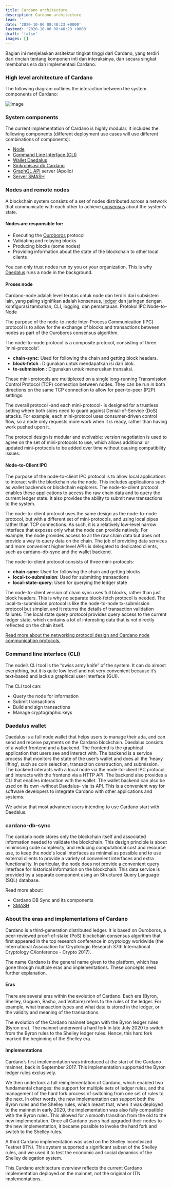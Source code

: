 ```yaml
---
title: Cardano architecture
description: Cardano architecture
lead: ''
date: '2020-10-06 08:48:23 +0000'
lastmod: '2020-10-06 08:48:23 +0000'
draft: 'false'
images: []
---
```


Bagian ini menjelaskan arsitektur tingkat tinggi dari Cardano, yang terdiri dari rincian tentang komponen inti dan interaksinya, dan secara singkat membahas era dan implementasi Cardano.

### High level architecture of Cardano

The following diagram outlines the interaction between the system components of Cardano:

![Image](https://ucarecdn.com/3756645a-a4a2-4d2f-846a-e454bf7cba60/)

### System components

The current implementation of Cardano is highly modular. It includes the following components (different deployment use cases will use different combinations of components):

- [Node](https://github.com/input-output-hk/cardano-node)
- [Command Line Interface (CLI)](https://github.com/input-output-hk/cardano-node/blob/master/doc/reference/cardano-node-cli-reference.md)
- [Wallet Daedalus](https://github.com/input-output-hk/cardano-wallet)
- [Sinkronisasi db Cardano](https://github.com/input-output-hk/cardano-db-sync)
- [GraphQL API](https://github.com/input-output-hk/cardano-graphql) server (Apollo)
- [Server SMASH](https://github.com/input-output-hk/smash)

### Nodes and remote nodes

A blockchain system consists of a set of nodes distributed across a network that communicate with each other to achieve [consensus](https://docs.cardano.org/core-concepts/consensus-explained) about the system’s state.

#### Nodes are responsible for:

- Executing the [Ouroboros](https://github.com/input-output-hk/ouroboros-network/#ouroboros-network) protocol
- Validating and relaying blocks
- Producing blocks (some nodes)
- Providing information about the state of the blockchain to other local clients

You can only trust nodes run by you or your organization. This is why [Daedalus](https://docs.cardano.org/cardano-components/daedalus-wallet) runs a node in the background.

#### Proses node

Cardano-node adalah level teratas untuk node dan terdiri dari subsistem lain, yang paling signifikan adalah konsensus, [ledger](https://github.com/input-output-hk/cardano-ledger-specs#cardano-ledger) dan jaringan dengan konfigurasi tambahan, CLI, logging, dan pemantauan. Protokol IPC Node-to-Node

The purpose of the node-to-node Inter-Process Communication (IPC) protocol is to allow for the exchange of blocks and transactions between nodes as part of the Ouroboros consensus algorithm.

The node-to-node protocol is a composite protocol, consisting of three ‘mini-protocols’:

- **chain-sync**: Used for following the chain and getting block headers.
- **block-fetch** : Digunakan untuk mendapatkan isi dari blok.
- **tx-submission** : Digunakan untuk meneruskan transaksi.

These mini-protocols are multiplexed on a single long-running Transmission Control Protocol (TCP) connection between nodes. They can be run in both directions on the same TCP connection to allow for peer-to-peer (P2P) settings.

The overall protocol -and each mini-protocol- is designed for a trustless setting where both sides need to guard against Denial-of-Service (DoS) attacks. For example, each mini-protocol uses consumer-driven control flow, so a node only requests more work when it is ready, rather than having work pushed upon it.

The protocol design is modular and evolvable: version negotiation is used to agree on the set of mini-protocols to use, which allows additional or updated mini-protocols to be added over time without causing compatibility issues.

#### Node-to-Client IPC

The purpose of the node-to-client IPC protocol is to allow local applications to interact with the blockchain via the node. This includes applications such as wallet backends or blockchain explorers. The node-to-client protocol enables these applications to access the raw chain data and to query the current ledger state. It also provides the ability to submit new transactions to the system.

The node-to-client protocol uses the same design as the node-to-node protocol, but with a different set of mini-protocols, and using local pipes rather than TCP connections. As such, it is a relatively low-level narrow interface that exposes only what the node can provide natively. For example, the node provides access to all the raw chain data but does not provide a way to query data on the chain. The job of providing data services and more convenient higher level APIs is delegated to dedicated clients, such as cardano-db-sync and the wallet backend.

The node-to-client protocol consists of three mini-protocols:

- **chain-sync**: Used for following the chain and getting blocks
- **local-tx-submission**: Used for submitting transactions
- **local-state-query**: Used for querying the ledger state

The node-to-client version of chain sync uses full blocks, rather than just block headers. This is why no separate block-fetch protocol is needed. The local-tx-submission protocol is like the node-to-node tx-submission protocol but simpler, and it returns the details of transaction validation failures. The local state query protocol provides query access to the current ledger state, which contains a lot of interesting data that is not directly reflected on the chain itself.

[Read more about the networking protocol design and Cardano node communication protocols.](https://docs.cardano.org/explore-cardano/cardano-network/networking-protocol)

### Command line interface (CLI)

The node’s CLI tool is the “swiss army knife” of the system. It can do almost everything, but it is quite low level and not very convenient because it’s text-based and lacks a graphical user interface (GUI).

The CLI tool can:

- Query the node for information
- Submit transactions
- Build and sign transactions
- Manage cryptographic keys

### Daedalus wallet

Daedalus is a full node wallet that helps users to manage their ada, and can send and receive payments on the Cardano blockchain. Daedalus consists of a wallet frontend and a backend. The frontend is the graphical application that users see and interact with. The backend is a service process that monitors the state of the user’s wallet and does all the 'heavy lifting', such as coin selection, transaction construction, and submission. The backend interacts with a local node via the node-to-client IPC protocol, and interacts with the frontend via a HTTP API. The backend also provides a CLI that enables interaction with the wallet. The wallet backend can also be used on its own -without Daedalus- via its API. This is a convenient way for software developers to integrate Cardano with other applications and systems.

We advise that most advanced users intending to use Cardano start with Daedalus.

### cardano-db-sync

The cardano node stores only the blockchain itself and associated information needed to validate the blockchain. This design principle is about minimising code complexity, and reducing computational cost and resource use, to keep the node's local interfaces as minimal as possible and to use external clients to provide a variety of convenient interfaces and extra functionality. In particular, the node does not provide a convenient query interface for historical information on the blockchain. This data service is provided by a separate component using an Structured Query Language (SQL) database.

Read more about:

- Cardano DB Sync and its components
- [SMASH](https://docs.cardano.org/cardano-components/smash)

### About the eras and implementations of Cardano

Cardano is a third-generation distributed ledger. It is based on Ouroboros, a peer-reviewed proof-of-stake (PoS) blockchain consensus algorithm that first appeared in the top research conference in cryptology worldwide (the International Association for Cryptologic Research 37th International Cryptology CXonference - Crypto 2017).

The name Cardano is the general name given to the platform, which has gone through multiple eras and implementations. These concepts need further explanation.

#### Eras

There are several eras within the evolution of Cardano. Each era (Byron, Shelley, Goguen, Basho, and Voltaire) refers to the rules of the ledger. For example, what transaction types and what data is stored in the ledger, or the validity and meaning of the transactions.

The evolution of the Cardano mainnet began with the Byron ledger rules (Byron era). The mainnet underwent a hard fork in late July 2020 to switch from the Byron rules to the Shelley ledger rules. Hence, this hard fork marked the beginning of the Shelley era.

#### Implementations

Cardano’s first implementation was introduced at the start of the Cardano mainnet, back in September 2017. This implementation supported the Byron ledger rules exclusively.

We then undertook a full reimplementation of Cardano, which enabled two fundamental changes: the support for multiple sets of ledger rules, and the management of the hard fork process of switching from one set of rules to the next. In other words, the new implementation can support both the Byron rules and the Shelley rules, which meant that, when it was deployed to the mainnet in early 2020, the implementation was also fully compatible with the Byron rules. This allowed for a smooth transition from the old to the new implementation. Once all Cardano users had upgraded their nodes to the new implementation, it became possible to invoke the hard fork and switch to the Shelley rules.

A third Cardano implementation was used on the Shelley Incentivized Testnet (ITN). This system supported a significant subset of the Shelley rules, and we used it to test the economic and social dynamics of the Shelley delegation system.

This Cardano architecture overview reflects the current Cardano implementation deployed on the mainnet, not the original or ITN implementations.
